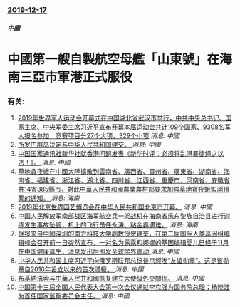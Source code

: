 ### [2019-12-17](/news/2019/12/17/index.md)

##### 中國
# 中國第一艘自製航空母艦「山東號」在海南三亞市軍港正式服役




### 有关:

1. [2019年世界军人运动会开幕式在中国湖北省武汉市举行，中共中央总书记、国家主席、中央军委主席习近平宣布开幕本届运动会共计109个国家、9308名军人报名参加，竞赛项目分27个大项、329个小项](/zh/news/2019/10/18/2019年世界军人运动会开幕式在中国湖北省武汉市举行-中共中央总书记-国家主席-中央军委主席习近平宣布开幕本届运动会共计.md) _消息: 中國_
2. [所罗门群岛决定与中华人民共和国建交。 ](/zh/news/2019/09/16/所罗门群岛决定与中华人民共和国建交.md) _消息: 中國_
3. [中国国家通讯社新华社就香港问题发表《新华时评：必须将乱港暴徒绳之以法！》。 ](/zh/news/2019/08/12/中国国家通讯社新华社就香港问题发表-新华时评-必须将乱港暴徒绳之以法.md) _消息: 中國_
4. [草地貪夜蛾在中國大陸擴散到雲南省、廣西省、貴州省、廣東省、湖南省、海南省、福建省、浙江省、湖北省、四川省、江西省、重慶市、河南省、安徽省共14省385縣市，對此中華人民共和國農業農村部要求加強草地貪夜蛾監測預警的通知。 ](/zh/news/2019/05/21/草地貪夜蛾在中國大陸擴散到雲南省-廣西省-貴州省-廣東省-湖南省-海南省-福建省-浙江省-湖北省-四川省-江西省-重慶市.md) _消息: 海南_
5. [2019年北京世界园艺博览会在中华人民共和国北京市开幕。](/zh/news/2019/04/29/2019年北京世界园艺博览会在中华人民共和国北京市开幕.md) _消息: 中國_
6. [ 中国人民解放军南部战区海军航空兵一架战机在海南省乐东黎族自治县进行训练发生事故坠毁，机上的飞行员任永涛、粘金鑫遇难。](/zh/news/2019/03/12/中国人民解放军南部战区海军航空兵一架战机在海南省乐东黎族自治县进行训练发生事故坠毁-机上的飞行员任永涛-粘金鑫遇难.md) _消息: 海南_
7. [ 据报来自中國深圳的南方科技大学副教授贺建奎，在第二届国际人类基因组编辑峰会召开前一日突然宣布，一对名为露露和娜娜的基因编辑婴儿已经于11月在中国健康诞生，消息发出后引发全球学界震动 ](/zh/news/2018/11/26/据报来自中國深圳的南方科技大学副教授贺建奎-在第二届国际人类基因组编辑峰会召开前一日突然宣布-一对名为露露和娜娜的基因.md) _消息: 中國_
8. [中华人民共和国主席习近平向俄罗斯联邦总统普京颁发“友谊勋章”。这是该勋章自2016年设立以来的首次颁授。 ](/zh/news/2018/06/8/中华人民共和国主席习近平向俄罗斯联邦总统普京颁发-友谊勋章-这是该勋章自2016年设立以来的首次颁授.md) _消息: 中國_
9. [布基納法索与中華人民共和國恢复建立大使级外交關係。 ](/zh/news/2018/05/26/布基納法索与中華人民共和國恢复建立大使级外交關係.md) _消息: 中國_
10. [中国第十三届全国人民代表大会第一次会议通过李克强为国务院总理；杨晓渡为首任国家监察委员会主任。 ](/zh/news/2018/03/18/中国第十三届全国人民代表大会第一次会议通过李克强为国务院总理-杨晓渡为首任国家监察委员会主任.md) _消息: 中國_
